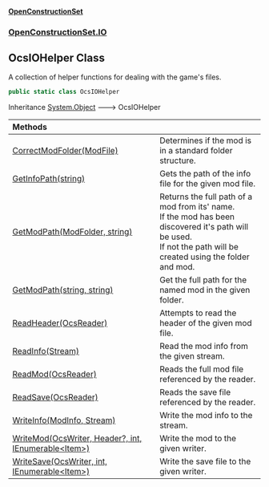 #### [OpenConstructionSet](index 'index')
### [OpenConstructionSet.IO](index#OpenConstructionSet_IO 'OpenConstructionSet.IO')
## OcsIOHelper Class
A collection of helper functions for dealing with the game's files.  
```csharp
public static class OcsIOHelper
```

Inheritance [System.Object](https://docs.microsoft.com/en-us/dotnet/api/System.Object 'System.Object') &#129106; OcsIOHelper  

| Methods | |
| :--- | :--- |
| [CorrectModFolder(ModFile)](45ns+Q9U8jvNplJKxZEB8Q 'OpenConstructionSet.IO.OcsIOHelper.CorrectModFolder(OpenConstructionSet.Models.ModFile)') | Determines if the mod is in a standard folder structure. <br/> |
| [GetInfoPath(string)](uI2pxX0pLYXufElLQ0cW6A 'OpenConstructionSet.IO.OcsIOHelper.GetInfoPath(string)') | Gets the path of the info file for the given mod file.<br/> |
| [GetModPath(ModFolder, string)](4uitjlKofApGjjoUerPTdw 'OpenConstructionSet.IO.OcsIOHelper.GetModPath(OpenConstructionSet.Models.ModFolder, string)') | Returns the full path of a mod from its' name.<br/>If the mod has been discovered it's path will be used.<br/>If not the path will be created using the folder and mod.<br/> |
| [GetModPath(string, string)](f+sS4VijUZm2kWsQBzWMow 'OpenConstructionSet.IO.OcsIOHelper.GetModPath(string, string)') | Get the full path for the named mod in the given folder.<br/> |
| [ReadHeader(OcsReader)](TQkzQ3fXBIvcySPJLlnEXw 'OpenConstructionSet.IO.OcsIOHelper.ReadHeader(OpenConstructionSet.IO.OcsReader)') | Attempts to read the header of the given mod file.<br/> |
| [ReadInfo(Stream)](_Y0wDj1uoe356+GxXVrTTA 'OpenConstructionSet.IO.OcsIOHelper.ReadInfo(System.IO.Stream)') | Read the mod info from the given stream.<br/> |
| [ReadMod(OcsReader)](e9zxE+pkCrxHr+bI4ek6fg 'OpenConstructionSet.IO.OcsIOHelper.ReadMod(OpenConstructionSet.IO.OcsReader)') | Reads the full mod file referenced by the reader.<br/> |
| [ReadSave(OcsReader)](xyuwoD6FaCz2CpyEXtg4xg 'OpenConstructionSet.IO.OcsIOHelper.ReadSave(OpenConstructionSet.IO.OcsReader)') | Reads the save file referenced by the reader.<br/> |
| [WriteInfo(ModInfo, Stream)](F2aMU9oHubnNrj9q5GSd_A 'OpenConstructionSet.IO.OcsIOHelper.WriteInfo(OpenConstructionSet.Models.ModInfo, System.IO.Stream)') | Write the mod info to the stream.<br/> |
| [WriteMod(OcsWriter, Header?, int, IEnumerable&lt;Item&gt;)](RR6JNR32d9+MQM4+7HPODg 'OpenConstructionSet.IO.OcsIOHelper.WriteMod(OpenConstructionSet.IO.OcsWriter, OpenConstructionSet.Models.Header?, int, System.Collections.Generic.IEnumerable&lt;OpenConstructionSet.Models.Item&gt;)') | Write the mod to the given writer.<br/> |
| [WriteSave(OcsWriter, int, IEnumerable&lt;Item&gt;)](IHSGoidplaYFCwT020xPoQ 'OpenConstructionSet.IO.OcsIOHelper.WriteSave(OpenConstructionSet.IO.OcsWriter, int, System.Collections.Generic.IEnumerable&lt;OpenConstructionSet.Models.Item&gt;)') | Write the save file to the given writer.<br/> |
